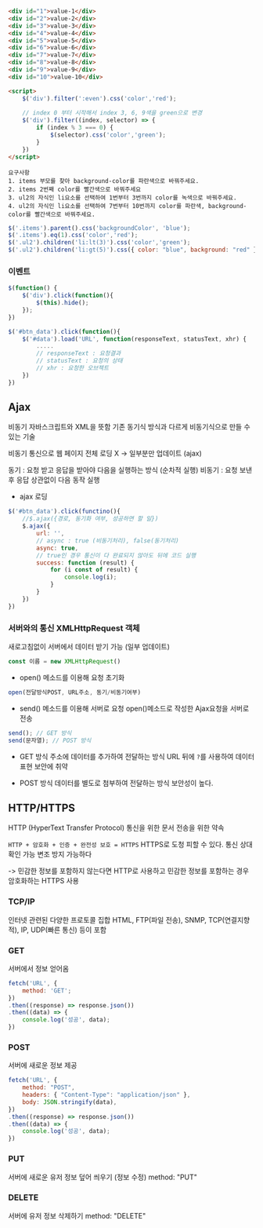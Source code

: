 ```html
<div id="1">value-1</div>
<div id="2">value-2</div>
<div id="3">value-3</div>
<div id="4">value-4</div>
<div id="5">value-5</div>
<div id="6">value-6</div>
<div id="7">value-7</div>
<div id="8">value-8</div>
<div id="9">value-9</div>
<div id="10">value-10</div>

<script>
	$('div').filter(':even').css('color','red');
  
  	// index 0 부터 시작해서 index 3, 6, 9색을 green으로 변경
  	$('div').filter((index, selector) => {
  		if (index % 3 === 0) {
  			$(selector).css('color','green');
  		}
  	})
</script>
```

```
요구사항
1. items 부모를 찾아 background-color를 파란색으로 바꿔주세요.
2. items 2번째 color를 빨간색으로 바꿔주세요
3. ul2의 자식인 li요소를 선택하여 1번부터 3번까지 color를 녹색으로 바꿔주세요.
4. ul2의 자식인 li요소를 선택하여 7번부터 10번까지 color를 파란색, background-color를 빨간색으로 바꿔주세요.
```

```js
$('.items').parent().css('backgroundColor', 'blue');
$('.items').eq(1).css('color','red');
$('.ul2').children('li:lt(3)').css('color','green');
$('.ul2').children('li:gt(5)').css({ color: "blue", background: "red" });
```

### 이벤트
```js
$(function() {
	$('div').click(function(){
    	$(this).hide();
    });
})
```

```js
$('#btn_data').click(function(){
	$('#data').load('URL', function(responseText, statusText, xhr) {
    	.....
        // responseText : 요청결과
        // statusText : 요청의 상태
        // xhr : 요청한 오브젝트
    })
})
```

## Ajax
비동기 자바스크립트와 XML을 뜻함
기존 동기식 방식과 다르게 비동기식으로 만들 수 있는 기술

비동기 통신으로 웹 페이지 전체 로딩 X -> 일부분만 업데이트 (ajax)

동기 : 요청 받고 응답을 받아야 다음을 실행하는 방식 (순차적 실행)
비동기 : 요청 보낸 후 응답 상관없이 다음 동작 실행

- ajax 로딩

```js
$('#btn_data').click(functino(){
	//$.ajax({경로, 동기화 여부, 성공하면 할 일})
	$.ajax({
		url: '',
        // async : true (비동기처리), false(동기처리)
		async: true,
        // true인 경우 통신이 다 완료되지 않아도 뒤에 코드 실행
		success: function (result) {
			for (i const of result) {
            	console.log(i);
            }
		}
	})
})
```

### 서버와의 통신 XMLHttpRequest 객체
새로고침없이 서버에서 데이터 받기 가능 (일부 업데이트)
```js
const 이름 = new XMLHttpRequest()
```
- open() 메소드를 이용해 요청 초기화
```js
open(전달방식POST, URL주소, 동기/비동기여부)
```

- send() 메소드를 이용해 서버로 요청
open()메소드로 작성한 Ajax요청을 서버로 전송
```js
send(); // GET 방식
send(문자열); // POST 방식
```


- GET 방식
주소에 데이터를 추가하여 전달하는 방식
URL 뒤에 `?`를 사용하여 데이터 표현
보안에 취약

- POST 방식
데이터를 별도로 첨부하여 전달하는 방식
보안성이 높다.


## HTTP/HTTPS
HTTP (HyperText Transfer Protocol)
통신을 위한 문서 전송을 위한 약속

`HTTP + 암호화 + 인증 + 완전성 보호 = HTTPS`
HTTPS로 도청 피할 수 있다.
통신 상대 확인 가능
변조 방지 가능하다

-> 민감한 정보를 포함하지 않는다면 HTTP로 사용하고
민감한 정보를 포함하는 경우 암호화하는 HTTPS 사용

### TCP/IP
인터넷 관련된 다양한 프로토콜 집합
HTML, FTP(파일 전송), SNMP, TCP(연결지향적), IP, UDP(빠른 통신) 등이 포함

### GET
서버에서 정보 얻어옴
```js
fetch('URL', {
	method: 'GET';
})
.then((response) => response.json())
.then((data) => {
	console.log('성공', data);
})
```

### POST
서버에 새로운 정보 제공
```js
fetch('URL', {
	method: "POST",
	headers: { "Content-Type": "application/json" },
	body: JSON.stringify(data),
})
.then((response) => response.json())
.then((data) => {
	console.log('성공', data);
})
```

### PUT
서버에 새로운 유저 정보 덮어 씌우기 (정보 수정)
method: "PUT"


### DELETE
서버에 유저 정보 삭제하기
method: "DELETE"
